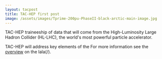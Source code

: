 ```yaml
---
layout: tacpost
title: TAC-HEP first post 
image: /assets/images/Tprime-200pu-PhaseII-black-arctic-main-image.jpg
---
```


TAC-HEP traineeship of data that will come from the High-Luminosity Large Hadron Collider
(HL-LHC), the world's most powerful particle accelerator.
<!--more-->

TAC-HEP will address key elements of the
For more information see the [overview](/tac-hep/about/overview) on the lala(/).

